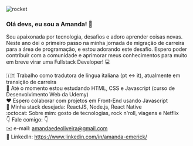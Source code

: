 ![rocket](https://media-exp1.licdn.com/dms/image/C4D16AQHRKVlf7vSskQ/profile-displaybackgroundimage-shrink_200_800/0?e=1602115200&v=beta&t=t3lNkm2gVmTwEypjJC_K8uU0nqDBTwpzXVyAAMCAhMo)

### Olá devs, eu sou a Amanda! 👋

Sou apaixonada por tecnologia, desafios e adoro aprender coisas novas. Neste ano dei o primeiro passo na minha jornada de migração de carreira para a área de programação, e estou adorando este desafio. Espero poder contribuir com a comunidade e aprimorar meus conhecimentos para muito em breve virar uma Fullstack Developer! :computer: 

:it: Trabalho como tradutora de língua italiana (pt <-> it), atualmente em transição de carreira <br>
:seedling: Até o momento estou estudando HTML, CSS e Javascript (curso de Desenvolvimento Web da Udemy) <br>
:hearts: Espero colaborar com projetos em Front-End usando Javascript <br>
:rocket: Minha stack desejada: ReactJS, Node.js, React Native <br>
:octocat: Sobre mim: gosto de tecnologias, rock n'roll, viagens e Netflix <br>
:point_down: Fale comigo: :point_down:<br> 
:envelope: e-mail: amandaedeoliveira@gmail.com <br>
:iphone: LinkedIn: https://www.linkedin.com/in/amanda-emerick/
